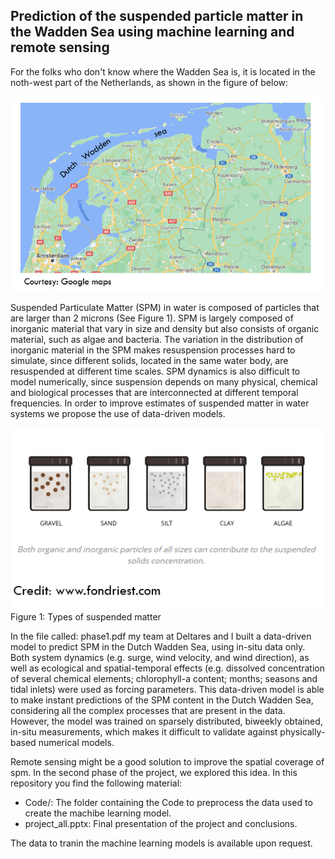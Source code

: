 ## Prediction of the suspended particle matter in the Wadden Sea using machine learning and remote sensing

For the folks who don't know where the Wadden Sea is, it is located in the noth-west part of the Netherlands, as shown in the figure of below:

![alt text](https://github.com/anamabo/waddenAI/blob/master/plots/wadden.PNG)


Suspended Particulate Matter (SPM) in water is composed of particles that are larger than 2 microns (See Figure 1).  SPM is largely composed of inorganic material that vary in size and density but also consists of organic material, such as algae and bacteria. The variation in the distribution of inorganic material in the SPM makes resuspension processes hard to simulate, since different solids, located in the same water body, are resuspended at different time scales. SPM dynamics is also difficult to model numerically, since suspension depends on many physical, chemical and biological processes that are interconnected at different temporal frequencies.  In order to improve estimates of suspended matter in water systems we propose the use of data-driven models.


![alt text](https://github.com/anamabo/waddenAI/blob/master/plots/sediment.PNG)
Figure 1: Types of suspended matter



In the file called: phase1.pdf my team at Deltares and I built a data-driven model to predict SPM in the Dutch Wadden Sea, using in-situ data only. Both system dynamics (e.g. surge, wind velocity, and wind direction), as well as ecological and spatial-temporal effects (e.g. dissolved concentration of several chemical elements; chlorophyll-a content; months; seasons and tidal inlets) were used as forcing parameters. This data-driven model is able to make instant predictions of the SPM content in the Dutch Wadden Sea, considering all the complex processes that are present in the data. However, the model was trained on sparsely distributed, biweekly obtained, in-situ measurements, which makes it difficult to validate against physically-based numerical models.

Remote sensing might be a good solution to improve the spatial coverage of spm. In the second phase of the project, we explored this idea. In this repository you find the following material:

* Code/: The folder containing the Code to preprocess the data used to create the machibe learning model.
* project_all.pptx: Final presentation of the project and conclusions.

The data to tranin the machine learning models is available upon request. 


